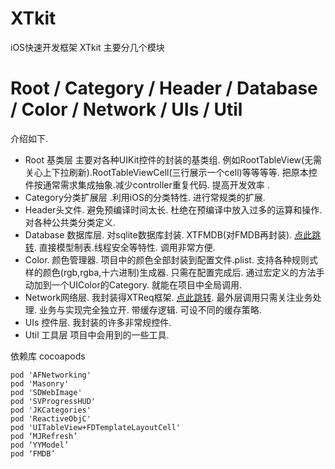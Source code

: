 # XTkit
iOS快速开发框架
XTkit
主要分几个模块
# Root / Category / Header / Database / Color / Network / UIs / Util

介绍如下.
* Root 基类层 主要对各种UIKit控件的封装的基类组. 例如RootTableView(无需关心上下拉刷新).RootTableViewCell(三行展示一个cell)等等等等. 把原本控件按通常需求集成抽象.减少controller重复代码. 提高开发效率 .
* Category分类扩展层 .利用iOS的分类特性. 进行常规类的扩展.
* Header头文件.  避免预编译时间太长. 杜绝在预编译中放入过多的运算和操作. 对各种公共类分类定义.
* Database 数据库层. 对sqlite数据库封装. XTFMDB(对FMDB再封装). [点此跳转](https://github.com/Akateason/XTFMDB). 直接模型制表.线程安全等特性. 调用非常方便.
* Color. 颜色管理器. 项目中的颜色全部封装到配置文件.plist. 支持各种规则式样的颜色(rgb,rgba,十六进制)生成器. 只需在配置完成后. 通过宏定义的方法手动加到一个UIColor的Category. 就能在项目中全局调用.
* Network网络层. 我封装得XTReq框架. [点此跳转](https://github.com/Akateason/XTReq). 最外层调用只需关注业务处理. 业务与实现完全独立开. 带缓存逻辑. 可设不同的缓存策略. 
* UIs 控件层. 我封装的许多非常规控件. 
* Util 工具层 项目中会用到的一些工具. 


依赖库
cocoapods
```
pod 'AFNetworking'
pod 'Masonry'
pod 'SDWebImage'
pod 'SVProgressHUD'
pod 'JKCategories'
pod 'ReactiveObjC'
pod 'UITableView+FDTemplateLayoutCell'
pod ‘MJRefresh’
pod ‘YYModel’
pod ‘FMDB’
```
